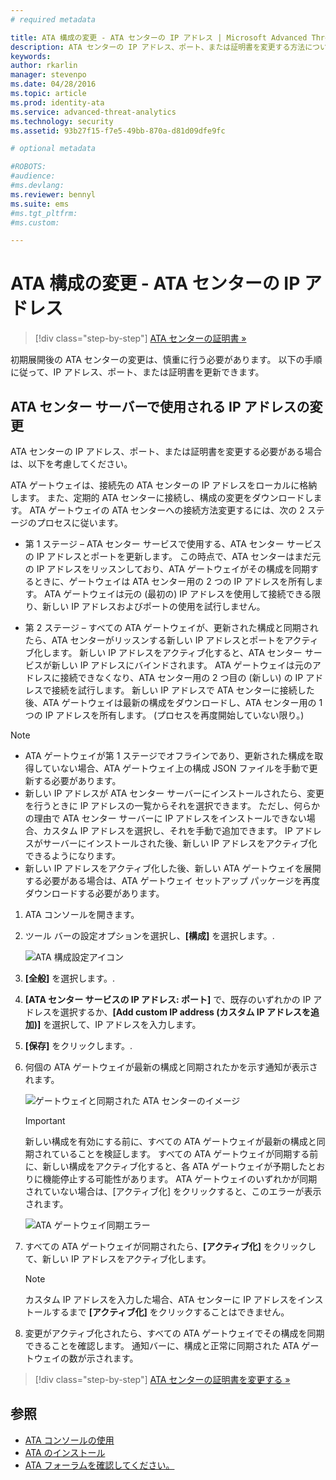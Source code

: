 ```yaml
---
# required metadata

title: ATA 構成の変更 - ATA センターの IP アドレス | Microsoft Advanced Threat Analytics
description: ATA センターの IP アドレス、ポート、または証明書を変更する方法について説明します。
keywords:
author: rkarlin
manager: stevenpo
ms.date: 04/28/2016
ms.topic: article
ms.prod: identity-ata
ms.service: advanced-threat-analytics
ms.technology: security
ms.assetid: 93b27f15-f7e5-49bb-870a-d81d09dfe9fc

# optional metadata

#ROBOTS:
#audience:
#ms.devlang:
ms.reviewer: bennyl
ms.suite: ems
#ms.tgt_pltfrm:
#ms.custom:

---
```


# ATA 構成の変更 - ATA センターの IP アドレス

>[!div class="step-by-step"]
[ATA センターの証明書 »](modifying-ata-config-centercert.md)

初期展開後の ATA センターの変更は、慎重に行う必要があります。 以下の手順に従って、IP アドレス、ポート、または証明書を更新できます。

## ATA センター サーバーで使用される IP アドレスの変更
ATA センターの IP アドレス、ポート、または証明書を変更する必要がある場合は、以下を考慮してください。

ATA ゲートウェイは、接続先の ATA センターの IP アドレスをローカルに格納します。 また、定期的 ATA センターに接続し、構成の変更をダウンロードします。 ATA ゲートウェイの ATA センターへの接続方法変更するには、次の 2 ステージのプロセスに従います。

-   第 1 ステージ – ATA センター サービスで使用する、ATA センター サービスの IP アドレスとポートを更新します。 この時点で、ATA センターはまだ元の IP アドレスをリッスンしており、ATA ゲートウェイがその構成を同期するときに、ゲートウェイは ATA センター用の 2 つの IP アドレスを所有します。 ATA ゲートウェイは元の (最初の) IP アドレスを使用して接続できる限り、新しい IP アドレスおよびポートの使用を試行しません。

-   第 2 ステージ – すべての ATA ゲートウェイが、更新された構成と同期されたら、ATA センターがリッスンする新しい IP アドレスとポートをアクティブ化します。 新しい IP アドレスをアクティブ化すると、ATA センター サービスが新しい IP アドレスにバインドされます。 ATA ゲートウェイは元のアドレスに接続できなくなり、ATA センター用の 2 つ目の (新しい) の IP アドレスで接続を試行します。 新しい IP アドレスで ATA センターに接続した後、ATA ゲートウェイは最新の構成をダウンロードし、ATA センター用の 1 つの IP アドレスを所有します。 (プロセスを再度開始していない限り。)

> [!NOTE]
> -   ATA ゲートウェイが第 1 ステージでオフラインであり、更新された構成を取得していない場合、ATA ゲートウェイ上の構成 JSON ファイルを手動で更新する必要があります。
> -   新しい IP アドレスが ATA センター サーバーにインストールされたら、変更を行うときに IP アドレスの一覧からそれを選択できます。 ただし、何らかの理由で ATA センター サーバーに IP アドレスをインストールできない場合、カスタム IP アドレスを選択し、それを手動で追加できます。 IP アドレスがサーバーにインストールされた後、新しい IP アドレスをアクティブ化できるようになります。
> -   新しい IP アドレスをアクティブ化した後、新しい ATA ゲートウェイを展開する必要がある場合は、ATA ゲートウェイ セットアップ パッケージを再度ダウンロードする必要があります。

1.  ATA コンソールを開きます。

2.  ツール バーの設定オプションを選択し、**[構成]** を選択します。.

    ![ATA 構成設定アイコン](media/ATA-config-icon.JPG)

3.  **[全般]** を選択します。.

4.  **[ATA センター サービスの IP アドレス: ポート]** で、既存のいずれかの IP アドレスを選択するか、**[Add custom IP address (カスタム IP アドレスを追加)]** を選択して、IP アドレスを入力します。

5.  **[保存]** をクリックします。.

6.  何個の ATA ゲートウェイが最新の構成と同期されたかを示す通知が表示されます。

    ![ゲートウェイと同期された ATA センターのイメージ](media/ATA-chge-IP-after-clicking-save.png)

    >[!IMPORTANT]
    >新しい構成を有効にする前に、すべての ATA ゲートウェイが最新の構成と同期されていることを検証します。 すべての ATA ゲートウェイが同期する前に、新しい構成をアクティブ化すると、各 ATA ゲートウェイが予期したとおりに機能停止する可能性があります。 ATA ゲートウェイのいずれかが同期されていない場合は、[アクティブ化] をクリックすると、このエラーが表示されます。
    >
    >    ![ATA ゲートウェイ同期エラー](media/ataGW-not-synced.png)


7.  すべての ATA ゲートウェイが同期されたら、**[アクティブ化]** をクリックして、新しい IP アドレスをアクティブ化します。

    > [!NOTE]
    > カスタム IP アドレスを入力した場合、ATA センターに IP アドレスをインストールするまで **[アクティブ化]** をクリックすることはできません。

8.  変更がアクティブ化されたら、すべての ATA ゲートウェイでその構成を同期できることを確認します。 通知バーに、構成と正常に同期された ATA ゲートウェイの数が示されます。

>[!div class="step-by-step"]
[ATA センターの証明書を変更する »](modifying-ata-config-centercert.md)


## 参照
- [ATA コンソールの使用](working-with-ata-console.md)
- [ATA のインストール](install-ata.md)
- [ATA フォーラムを確認してください。](https://social.technet.microsoft.com/Forums/security/en-US/home?forum=mata)


<!--HONumber=May16_HO1-->



